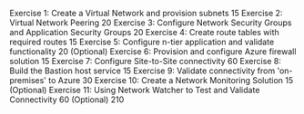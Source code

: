 

Exercise 1: Create a Virtual Network and provision subnets  15
Exercise 2: Virtual Network Peering 20
Exercise 3: Configure Network Security Groups and Application Security Groups   20
Exercise 4: Create route tables with required routes    15
Exercise 5: Configure n-tier application and validate functionality 20 (Optional)
Exercise 6: Provision and configure Azure firewall solution 15
Exercise 7: Configure Site-to-Site connectivity 60
Exercise 8: Build the Bastion host service  15
Exercise 9: Validate connectivity from 'on-premises' to Azure   30
Exercise 10: Create a Network Monitoring Solution   15 (Optional)
Exercise 11: Using Network Watcher to Test and Validate Connectivity    60 (Optional)
210